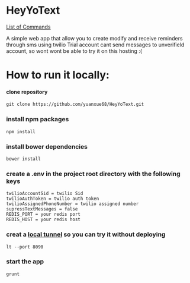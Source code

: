 # HeyYoText
[List of Commands](https://enigmatic-ridge-44202.herokuapp.com/#/help) 

A simple web app that allow you to create modify and receive reminders through sms using twilio
Trial account cant send messages to unverifield account, so wont wont be able to try it on this hosting :(

# How to run it locally:
#### clone repository
```
git clone https://github.com/yuanxue68/HeyYoText.git
```

### install npm packages
```
npm install
```

### install bower dependencies
```
bower install
```

### create a .env in the project root directory with the following keys
```
twilioAccountSid = twilio Sid
twilioAuthToken = twilio auth token
twilioAssignedPhoneNumber = twilio assigned number
supressTextMessages = false
REDIS_PORT = your redis port 
REDIS_HOST = your redis host
```

### creat a [local tunnel](https://github.com/localtunnel/localtunnel) so you can try it without deploying
```
lt --port 8090
```

### start the app 
```
grunt
```



